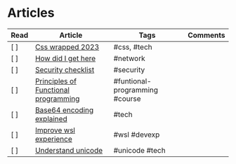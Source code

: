 # Articles

| Read | Article                                                                                   | Tags                           | Comments |
| ---- | ----------------------------------------------------------------------------------------- | ------------------------------ | -------- |
| [ ]  | [Css wrapped 2023](https://developer.chrome.com/blog/css-wrapped-2023)                    | #css, #tech                    |          |
| [ ]  | [How did I get here](https://how-did-i-get-here.net/)                                     | #network                       |          |
| [ ]  | [Security checklist](https://mvsp.dev/)                                                   | #security                      |          |
| [ ]  | [Principles of Functional programming](https://brandonspark.github.io/150/)               | #funtional-programming #course |          |
| [ ]  | [Base64 encoding explained](https://www.writesoftwarewell.com/base64-encoding-explained/) | #tech                          |
| [ ]  | [Improve wsl experience](https://www.maketecheasier.com/improve-wsl-experience/)          | #wsl #devexp                   |
| [ ]  | [Understand unicode](https://tonsky.me/blog/unicode/)                                     | #unicode #tech                 |          |
